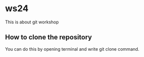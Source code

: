 # ws24
This is about git workshop

## How to clone the repository
You can do this by opening terminal and write git clone command.
